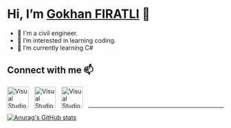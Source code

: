 # Hi, I’m [Gokhan FIRATLI](https://www.linkedin.com/in/gokhanfiratli/) 👋
- 🦺 I'm a civil engineer.
- 👀 I’m interested in learning coding.
- 🌱 I’m currently learning C#

## Connect with me 📫
[<img align="left" alt="Visual Studio Code" width="50px" src="https://user-images.githubusercontent.com/99813736/157823087-16c8ad5f-652a-4e0b-a76e-42504a8a9ebc.svg" style="padding-right:10px;" />][mail]
[<img align="left" alt="Visual Studio Code" width="50px" src="https://user-images.githubusercontent.com/99813736/157822913-9893d6ec-c310-4733-bbca-af62799f90d8.svg" style="padding-right:10px;" />][linkedin]
[<img align="left" alt="Visual Studio Code" width="50px" src="https://user-images.githubusercontent.com/99813736/159674272-1768a29c-ece5-475b-9b9d-e8aef09b0096.png" style="padding-right:10px;" />][hackerrank]

<br />
<br />

---


[![Anurag's GitHub stats](https://github-readme-stats.vercel.app/api?username=GokhanFIRATLI&theme=github_dark)](https://github.com/anuraghazra/github-readme-stats)


[mail]: mailto:gokhanfiratli@hotmail.com
[linkedin]: https://www.linkedin.com/in/gokhanfiratli/
[hackerrank]: https://www.hackerrank.com/gokhanfiratli
